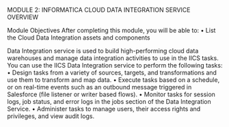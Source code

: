 MODULE 2: INFORMATICA CLOUD DATA INTEGRATION SERVICE OVERVIEW

Module Objectives
After completing this module, you will be able to:
• List the Cloud Data Integration assets and components



Data Integration service is used to build high-performing cloud data warehouses and manage data 
integration activities to use in the IICS tasks. You can use the IICS Data Integration service to 
perform the following tasks:
• Design tasks from a variety of sources, targets, and transformations and use them to transform and map data.
• Execute tasks based on a schedule, or on real-time events such as an outbound message triggered in
Salesforce (file listener or writer based flows).
• Monitor tasks for session logs, job status, and error logs in the jobs section of the Data Integration Service.
• Administer tasks to manage users, their access rights and privileges, and view audit logs.
